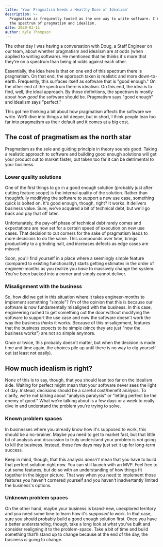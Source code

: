 ```yaml
---
title: 'Your Pragmatism Needs a Healthy Dose of Idealism'
description: >-
  Pragmatism is frequently touted as the one way to write software. I'm not so sure that's right. Let's talk a bit about
  the spectrum of pragmatism and idealism.
date: 2020-03-11
author: Kyle Thompson
---
```


The other day I was having a conversation with Doug, a Staff Engineer on our team, about whether pragmatism and idealism
are at odds (when applied to writing software). He mentioned that he thinks it's more that they're on a spectrum than
being at odds against each other.

Essentially, the idea here is that on one end of this spectrum there is pragmatism. On that end, the approach taken is
realistic and more down-to-earth. Frequently, this surfaces itself as software that is "good enough." On the other end
of the spectrum there is idealism. On this end, the idea is to find, well, the ideal approach. By those definitions, the
spectrum is mostly about how _good_ the software should be. Pragmatism says "good enough" and idealism says "perfect."

This got me thinking a bit about how pragmatism affects the software we write. We'll dive into things a bit deeper, but
in short, I think people lean too far into pragmatism as their default and it comes at a big cost.

## The cost of pragmatism as the north star

Pragmatism as the sole and guiding principle in theory sounds good. Taking a realistic approach to software and building
good enough solutions will get your product out to market faster, but taken too far it can be detrimental to your
business.

### Lower quality solutions

One of the first things to go in a good enough solution (probably just after cutting feature scope) is the internal
quality of the solution. Rather than thoughtfully modifying the software to support a new use case, something quick is
bolted on. It's good enough, though, right? It works. It delivers business value. Sure, we've acquired a bit of
technical debt, but we'll go back and pay that off later.

Unfortunately, the pay-off phase of technical debt rarely comes and expectations are now set for a certain speed of
execution on new use cases. That decision to cut corners for the sake of pragmatism leads to more decisions to do the
same. This compounds over time, brings productivity to a grinding halt, and increases defects as edge cases are missed.

Soon, you'll find yourself in a place where a seemingly simple feature (compared to existing functionality) starts
getting estimates in the order of engineer-months as you realize you _have_ to massively change the system. You've been
backed into a corner and simply cannot deliver.

### Misalignment with the business

So, how did we get in this situation where it takes engineer-months to implement something "simple"? I'm of the opinion
that this is because our software is now fundamentally misaligned with the business. In this case, engineering rushed
to get something out the door without modifying the software to support the use case and now the software doesn't work
the way the business _thinks_ it works. Because of this misalignment, features that the business expects to be simple
(since they are just "how the business works") are not so simple anymore.

Once or twice, this probably doesn't matter, but when the decision is made time and time again, the choices pile up
until there is no way to dig yourself out (at least not easily).

## How much idealism is right?

None of this is to say, though, that you should lean too far on the idealism side. Waiting for perfect might mean that
your software never sees the light of day. Instead, decisions should be a careful cost/benefit analysis. To clarify,
we're not talking about "analysis paralysis" or "letting perfect be the enemy of good." What we're talking about is a
few days or a week to really dive in and understand the problem you're trying to solve.

### Known problem spaces

In businesses where you already know how it's supposed to work, this should be a no-brainer. Maybe you need to get to
market fast, but that little bit of analysis and discussion to truly understand your problem is _not_ going to kill the
business. Instead, those few days may just set it up for long-term success.

Keep in mind, though, that this analysis _doesn't_ mean that you have to build that perfect solution right now. You can
still launch with an MVP. Feel free to cut some features, but do so with an understanding of how things fit together in
the bigger picture. That way when you need to implement those features you haven't cornered yourself and you haven't
inadvertantly limited the business's options.

### Unknown problem spaces

On the other hand, maybe your business is brand-new, unexplored territory and you need some time to learn how it's
_supposed_ to work. In that case, sure you should probably build a good enough solution first. Once you have a better
understanding, though, take a long look at what you've built and consider realigning it to the problem-space. Take a bit
of time and build something that'll stand up to change because at the end of the day, the business _is_ going to change.
